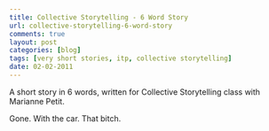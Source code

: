 ```yaml
---
title: Collective Storytelling - 6 Word Story
url: collective-storytelling-6-word-story
comments: true
layout: post
categories: [blog]
tags: [very short stories, itp, collective storytelling]
date: 02-02-2011
---
```

<p class="intro">A short story in 6 words, written for Collective Storytelling class with Marianne Petit.</p>
Gone. With the car. That bitch.

